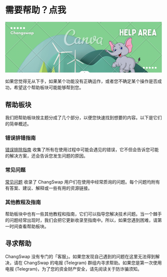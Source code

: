 # 需要帮助？点我

![](<../.gitbook/assets/截屏2022-03-29 上午8.43.39.png>)

如果您觉得无从下手，如果某个功能没有正确运作，或者您不确定某个操作是否成功，希望这个帮助板块可能能够帮到您。

## 帮助板块

我们把帮助板块按主题分成了几个部分，以便您快速找到想要的内容。以下是它们的简单概述。

### 错误排错指南

[错误排除指南](https://docs.changswap.finance/help/troubleshooting) 收集了所有在使用过程中可能会遇见的错误，它不但会告诉您可能的解决方案，还会告诉您发生问题的原因。

### 常见问题

[常见问题](https://docs.changswap.finance/help/faq) 收录了 ChangSwap 用户们在使用中经常质询的问题。每个问题均附有有答案、建议、解释或一些有用的资源链接。

### 其他教程及指南

帮助板块中也有一些其他教程和指南，它们可以指导您解决技术问题。当一个棘手的问题经常出现时，我们会把它更新收录至指南中。所以，如果您遇到困难，请第一时间查看帮助板块。

## 寻求帮助

ChangSwap 没有专门的「客服」。如果您发现自己遇到的问题在这里无法得到解决，请在 ChangSwap 的电报 (Telegram) 群组内寻求帮助。如果您是第一次使用电报 (Telegram)，为了您的资金财产安全，请先阅读关于防诈骗须知。
